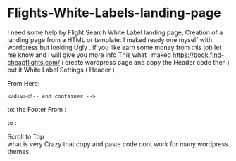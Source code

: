 # Flights-White-Labels-landing-page
I need some help by Flight Search White Label landing page, Creation of a landing page from a HTML or template. I maked ready one myself with wordpress but looking Ugly . if you like earn some money from this job let me know and i will give you more info
This what i maked  https://book.find-cheapflights.com/ 
i create wordpress page and copy the Header code then i put it White Label Settings (  Header )

 From  Here: <!DOCTYPE html>


	</div><!-- end container -->
to:  </header><!-- end awada header style -->
the Footer From : <div class="clearfix"></div>
to : </div><!-- end copyrights -->
<div class="awadatop">Scroll to Top</div>
what is very Crazy that copy and paste code dont work for many wordpress themes.
